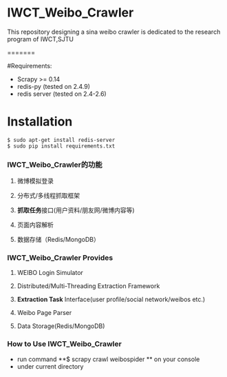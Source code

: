 IWCT_Weibo_Crawler
==================

This repository designing a sina weibo crawler is dedicated to the research program of IWCT,SJTU

=======

#Requirements:

* Scrapy >= 0.14
* redis-py (tested on 2.4.9)
* redis server (tested on 2.4-2.6)


# Installation
    $ sudo apt-get install redis-server
    $ sudo pip install requirements.txt


### IWCT_Weibo_Crawler的功能
1. 微博模拟登录

2. 分布式/多线程抓取框架

3. **抓取任务**接口(用户资料/朋友网/微博内容等)

4. 页面内容解析

5. 数据存储（Redis/MongoDB）






### IWCT_Weibo_Crawler Provides
1. WEIBO Login Simulator

2. Distributed/Multi-Threading Extraction Framework

3. **Extraction Task** Interface(user profile/social network/weibos etc.)

4. Weibo Page Parser

4. Data Storage(Redis/MongoDB)






### How to Use IWCT_Weibo_Crawler
* run command
**$ scrapy crawl weibospider ** on your console
* under current directory
